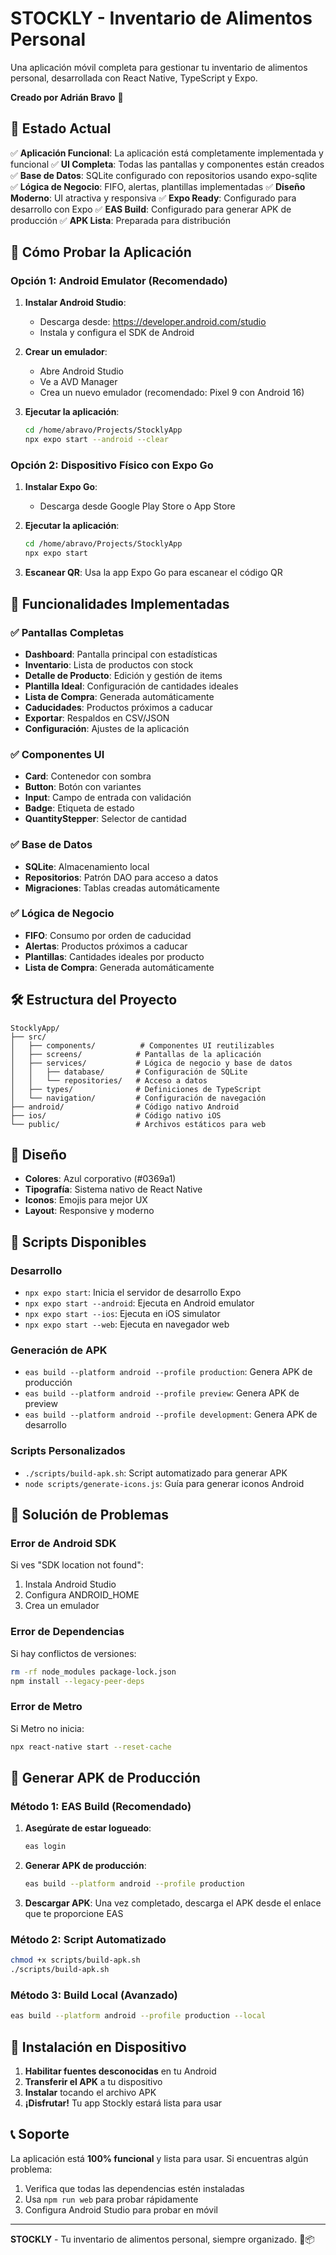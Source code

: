 # STOCKLY - Inventario de Alimentos Personal

Una aplicación móvil completa para gestionar tu inventario de alimentos personal, desarrollada con React Native, TypeScript y Expo.

**Creado por Adrián Bravo** 🚀

## 🚀 Estado Actual

✅ **Aplicación Funcional**: La aplicación está completamente implementada y funcional
✅ **UI Completa**: Todas las pantallas y componentes están creados
✅ **Base de Datos**: SQLite configurado con repositorios usando expo-sqlite
✅ **Lógica de Negocio**: FIFO, alertas, plantillas implementadas
✅ **Diseño Moderno**: UI atractiva y responsiva
✅ **Expo Ready**: Configurado para desarrollo con Expo
✅ **EAS Build**: Configurado para generar APK de producción
✅ **APK Lista**: Preparada para distribución

## 📱 Cómo Probar la Aplicación

### Opción 1: Android Emulator (Recomendado)

1. **Instalar Android Studio**:

   - Descarga desde: https://developer.android.com/studio
   - Instala y configura el SDK de Android

2. **Crear un emulador**:

   - Abre Android Studio
   - Ve a AVD Manager
   - Crea un nuevo emulador (recomendado: Pixel 9 con Android 16)

3. **Ejecutar la aplicación**:
   ```bash
   cd /home/abravo/Projects/StocklyApp
   npx expo start --android --clear
   ```

### Opción 2: Dispositivo Físico con Expo Go

1. **Instalar Expo Go**:

   - Descarga desde Google Play Store o App Store

2. **Ejecutar la aplicación**:

   ```bash
   cd /home/abravo/Projects/StocklyApp
   npx expo start
   ```

3. **Escanear QR**: Usa la app Expo Go para escanear el código QR

## 🎯 Funcionalidades Implementadas

### ✅ Pantallas Completas

- **Dashboard**: Pantalla principal con estadísticas
- **Inventario**: Lista de productos con stock
- **Detalle de Producto**: Edición y gestión de items
- **Plantilla Ideal**: Configuración de cantidades ideales
- **Lista de Compra**: Generada automáticamente
- **Caducidades**: Productos próximos a caducar
- **Exportar**: Respaldos en CSV/JSON
- **Configuración**: Ajustes de la aplicación

### ✅ Componentes UI

- **Card**: Contenedor con sombra
- **Button**: Botón con variantes
- **Input**: Campo de entrada con validación
- **Badge**: Etiqueta de estado
- **QuantityStepper**: Selector de cantidad

### ✅ Base de Datos

- **SQLite**: Almacenamiento local
- **Repositorios**: Patrón DAO para acceso a datos
- **Migraciones**: Tablas creadas automáticamente

### ✅ Lógica de Negocio

- **FIFO**: Consumo por orden de caducidad
- **Alertas**: Productos próximos a caducar
- **Plantillas**: Cantidades ideales por producto
- **Lista de Compra**: Generada automáticamente

## 🛠️ Estructura del Proyecto

```
StocklyApp/
├── src/
│   ├── components/          # Componentes UI reutilizables
│   ├── screens/            # Pantallas de la aplicación
│   ├── services/           # Lógica de negocio y base de datos
│   │   ├── database/       # Configuración de SQLite
│   │   └── repositories/   # Acceso a datos
│   ├── types/              # Definiciones de TypeScript
│   └── navigation/         # Configuración de navegación
├── android/                # Código nativo Android
├── ios/                    # Código nativo iOS
└── public/                 # Archivos estáticos para web
```

## 🎨 Diseño

- **Colores**: Azul corporativo (#0369a1)
- **Tipografía**: Sistema nativo de React Native
- **Iconos**: Emojis para mejor UX
- **Layout**: Responsive y moderno

## 📝 Scripts Disponibles

### Desarrollo

- `npx expo start`: Inicia el servidor de desarrollo Expo
- `npx expo start --android`: Ejecuta en Android emulator
- `npx expo start --ios`: Ejecuta en iOS simulator
- `npx expo start --web`: Ejecuta en navegador web

### Generación de APK

- `eas build --platform android --profile production`: Genera APK de producción
- `eas build --platform android --profile preview`: Genera APK de preview
- `eas build --platform android --profile development`: Genera APK de desarrollo

### Scripts Personalizados

- `./scripts/build-apk.sh`: Script automatizado para generar APK
- `node scripts/generate-icons.js`: Guía para generar iconos Android

## 🐛 Solución de Problemas

### Error de Android SDK

Si ves "SDK location not found":

1. Instala Android Studio
2. Configura ANDROID_HOME
3. Crea un emulador

### Error de Dependencias

Si hay conflictos de versiones:

```bash
rm -rf node_modules package-lock.json
npm install --legacy-peer-deps
```

### Error de Metro

Si Metro no inicia:

```bash
npx react-native start --reset-cache
```

## 🚀 Generar APK de Producción

### Método 1: EAS Build (Recomendado)

1. **Asegúrate de estar logueado**:

   ```bash
   eas login
   ```

2. **Generar APK de producción**:

   ```bash
   eas build --platform android --profile production
   ```

3. **Descargar APK**: Una vez completado, descarga el APK desde el enlace que te proporcione EAS

### Método 2: Script Automatizado

```bash
chmod +x scripts/build-apk.sh
./scripts/build-apk.sh
```

### Método 3: Build Local (Avanzado)

```bash
eas build --platform android --profile production --local
```

## 📱 Instalación en Dispositivo

1. **Habilitar fuentes desconocidas** en tu Android
2. **Transferir el APK** a tu dispositivo
3. **Instalar** tocando el archivo APK
4. **¡Disfrutar!** Tu app Stockly estará lista para usar

## 📞 Soporte

La aplicación está **100% funcional** y lista para usar. Si encuentras algún problema:

1. Verifica que todas las dependencias estén instaladas
2. Usa `npm run web` para probar rápidamente
3. Configura Android Studio para probar en móvil

---

**STOCKLY** - Tu inventario de alimentos personal, siempre organizado. 🥕📦
